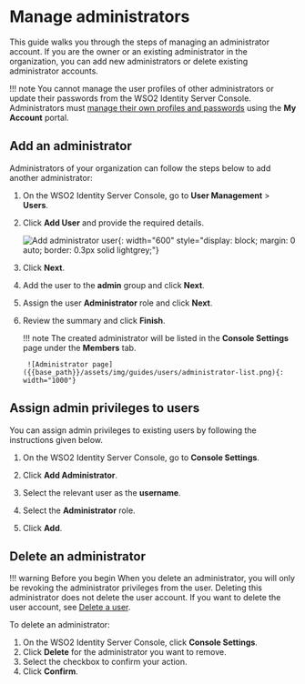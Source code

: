 # Manage administrators

This guide walks you through the steps of managing an administrator account. If you are the owner or an existing administrator in the organization, you can add new administrators or delete existing administrator accounts.

!!! note
    You cannot manage the user profiles of other administrators or update their passwords from the WSO2 Identity Server Console. Administrators must [manage their own profiles and passwords]({{base_path}}/guides/your-is/is-self-service/#change-password) using the **My Account** portal.

## Add an administrator

Administrators of your organization can follow the steps below to add another administrator:

1. On the WSO2 Identity Server Console, go to **User Management** > **Users**.

2. Click **Add User** and provide the required details.

    ![Add administrator user]({{base_path}}/assets/img/guides/users/add-user-form.png){: width="600" style="display: block; margin: 0 auto; border: 0.3px solid lightgrey;"}

3. Click **Next**.

4. Add the user to the **admin** group and click **Next**.

5. Assign the user **Administrator** role and click **Next**.

6. Review the summary and click **Finish**.

    !!! note
        The created administrator will be listed in the **Console Settings** page under the **Members** tab.

        ![Administrator page]({{base_path}}/assets/img/guides/users/administrator-list.png){: width="1000"}

## Assign admin privileges to users

You can assign admin privileges to existing users by following the instructions given below.

1. On the WSO2 Identity Server Console, go to **Console Settings**.

2. Click **Add Administrator**.

3. Select the relevant user as the **username**.

4. Select the **Administrator** role.

5. Click **Add**.

## Delete an administrator

!!! warning Before you begin
    When you delete an administrator, you will only be revoking the administrator privileges from the user. Deleting this administrator does not delete the user account. If you want to delete the user account, see [Delete a user]({{base_path}}/guides/users/manage-users/#delete-a-user).

To delete an administrator:

1. On the WSO2 Identity Server Console, click **Console Settings**.
2. Click **Delete** for the administrator you want to remove.
3. Select the checkbox to confirm your action.
4. Click **Confirm**.
